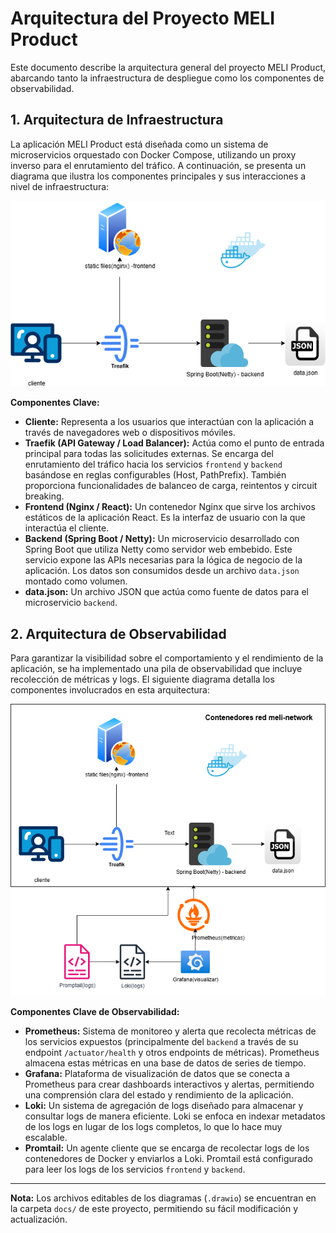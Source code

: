 # Arquitectura del Proyecto MELI Product

Este documento describe la arquitectura general del proyecto MELI Product, abarcando tanto la infraestructura de despliegue como los componentes de observabilidad.

## 1. Arquitectura de Infraestructura

La aplicación MELI Product está diseñada como un sistema de microservicios orquestado con Docker Compose, utilizando un proxy inverso para el enrutamiento del tráfico. A continuación, se presenta un diagrama que ilustra los componentes principales y sus interacciones a nivel de infraestructura:

![Diagrama de Arquitectura de Infraestructura](meli-product.drawio.png)

**Componentes Clave:**

*   **Cliente:** Representa a los usuarios que interactúan con la aplicación a través de navegadores web o dispositivos móviles.
*   **Traefik (API Gateway / Load Balancer):** Actúa como el punto de entrada principal para todas las solicitudes externas. Se encarga del enrutamiento del tráfico hacia los servicios `frontend` y `backend` basándose en reglas configurables (Host, PathPrefix). También proporciona funcionalidades de balanceo de carga, reintentos y circuit breaking.
*   **Frontend (Nginx / React):** Un contenedor Nginx que sirve los archivos estáticos de la aplicación React. Es la interfaz de usuario con la que interactúa el cliente.
*   **Backend (Spring Boot / Netty):** Un microservicio desarrollado con Spring Boot que utiliza Netty como servidor web embebido. Este servicio expone las APIs necesarias para la lógica de negocio de la aplicación. Los datos son consumidos desde un archivo `data.json` montado como volumen.
*   **data.json:** Un archivo JSON que actúa como fuente de datos para el microservicio `backend`.

## 2. Arquitectura de Observabilidad

Para garantizar la visibilidad sobre el comportamiento y el rendimiento de la aplicación, se ha implementado una pila de observabilidad que incluye recolección de métricas y logs. El siguiente diagrama detalla los componentes involucrados en esta arquitectura:

![Diagrama de Arquitectura de Observabilidad](meli-product-observability.drawio.png)

**Componentes Clave de Observabilidad:**

*   **Prometheus:** Sistema de monitoreo y alerta que recolecta métricas de los servicios expuestos (principalmente del `backend` a través de su endpoint `/actuator/health` y otros endpoints de métricas). Prometheus almacena estas métricas en una base de datos de series de tiempo.
*   **Grafana:** Plataforma de visualización de datos que se conecta a Prometheus para crear dashboards interactivos y alertas, permitiendo una comprensión clara del estado y rendimiento de la aplicación.
*   **Loki:** Un sistema de agregación de logs diseñado para almacenar y consultar logs de manera eficiente. Loki se enfoca en indexar metadatos de los logs en lugar de los logs completos, lo que lo hace muy escalable.
*   **Promtail:** Un agente cliente que se encarga de recolectar logs de los contenedores de Docker y enviarlos a Loki. Promtail está configurado para leer los logs de los servicios `frontend` y `backend`.

---

**Nota:** Los archivos editables de los diagramas (`.drawio`) se encuentran en la carpeta `docs/` de este proyecto, permitiendo su fácil modificación y actualización.